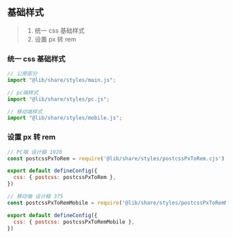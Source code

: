 ## 基础样式

> 1. 统一 css 基础样式
> 2. 设置 px 转 rem

### 统一 css 基础样式

```js
// 公用部分
import "@lib/share/styles/main.js";

// pc端样式
import "@lib/share/styles/pc.js";

// 移动端样式
import "@lib/share/styles/mobile.js";
```

### 设置 px 转 rem

```js
// PC端 设计稿 1920
const postcssPxToRem = require('@lib/share/styles/postcssPxToRem.cjs')

export default defineConfig({
  css: { postcss: postcssPxToRem },
})

// 移动端 设计稿 375
const postcssPxToRemMobile = require('@lib/share/styles/postcssPxToRemMobile.cjs')

export default defineConfig({
  css: { postcss: postcssPxToRemMobile },
})
```
